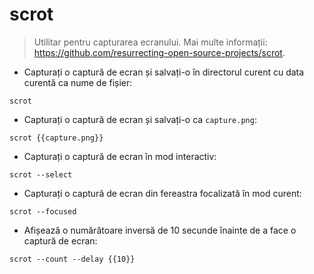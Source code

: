 # scrot

> Utilitar pentru capturarea ecranului.
> Mai multe informații: <https://github.com/resurrecting-open-source-projects/scrot>.

- Capturați o captură de ecran și salvați-o în directorul curent cu data curentă ca nume de fișier:

`scrot`

- Capturați o captură de ecran și salvați-o ca `capture.png`:

`scrot {{capture.png}}`

- Capturați o captură de ecran în mod interactiv:

`scrot --select`

- Capturați o captură de ecran din fereastra focalizată în mod curent:

`scrot --focused`

- Afișează o numărătoare inversă de 10 secunde înainte de a face o captură de ecran:

`scrot --count --delay {{10}}`
